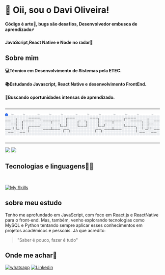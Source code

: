 # 👋 Oii, sou o Davi Oliveira! 

#### Código é arte🎨, bugs são desafios, Desenvolvedor embusca de aprendizado⚡
#### JavaScript,React Native e Node no radar🚀

## Sobre mim

#### 💻Técnico em Desenvolvimento de Sistemas pela ETEC.
#### 📚Estudando Javascript, React Native e desenvolvimento FrontEnd.
#### 👀Buscando oportunidades intensas de aprendizado.

##

---

<picture>
  <source media="(prefers-color-scheme: dark)" srcset="https://raw.githubusercontent.com/Davioliveria/Davioliveria/output/pacman-contribution-graph-dark.svg">
  <source media="(prefers-color-scheme: light)" srcset="https://raw.githubusercontent.com/Davioliveria/Davioliveria/output/pacman-contribution-graph.svg">
  <img alt="pacman contribution graph" src="https://raw.githubusercontent.com/Davioliveria/Davioliveria/output/pacman-contribution-graph.svg">
</picture>

---

<div style="display:inline_block">
  <img height="180em" src="https://github-readme-stats.vercel.app/api?username=davioliveria&show_icons=true&theme=radical&include_all_commits=true&count_private=true"/>
  <img height="180em" src="https://github-readme-stats.vercel.app/api/top-langs/?username=Davioliveria&layout=compact&langs_count=6&theme=radical"/>
</div>


## Tecnologias e linguagens👨‍💻
<div style="display:inline_block"><br/>

  [![My Skills](https://skillicons.dev/icons?i=html,css,js,python,react)](https://skillicons.dev)
  
</div>

## sobre meu estudo

Tenho me aprofundado em JavaScript, com foco em React.js e ReactNative para o front-end. Mas, também, venho explorando tecnologias como
MySQL e Python tentando sempre aplicar esses conhecimentos em projetos acadêmicos e pessoais. Já que acredito:

> "Saber é pouco, fazer é tudo"
 
## Onde me achar🔎

[![whatsapp](https://img.shields.io/badge/WhatsApp-25D366?style=for-the-badge&logo=whatsapp&logoColor=white)](https://wa.me/981480390.)
[![Linkedin](https://img.shields.io/badge/LinkedIn-0077B5?style=for-the-badge&logo=linkedin&logoColor=white)](https://www.linkedin.com/in/davi-oliveira-97b660317/)

